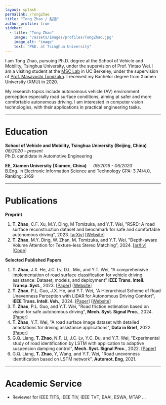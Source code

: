 ```yaml
---
layout: splash
permalink: /TongZhao
title: "Tong Zhao / 赵通"
author_profile: true
sidebar:
  - title: "Tong Zhao"
    image: "/assets/images/profiles/TongZhao.jpg"
    image_alt: "image"
    text: "PhD. at Tsinghua University"
---
```


I am Tong Zhao, pursuing Ph.D. degree at the School of Vehicle and Mobility, Tsinghua University, under the supervision of Prof. Yintao Wei. I am a visiting student at the [MSC Lab](https://msc.berkeley.edu/) in UC Berkeley, under the supervision of [Prof. Masayoshi Tomizuka]((https://me.berkeley.edu/people/masayoshi-tomizuka/)). I received my Bachelor degree from Xiamen University (XMU) in 2020. 

My research topics include autonomous vehicle (AV) environment perception especially road surface conditions, aiming at safer and more comfortable autonomous driving.
I am interested in computer vision technologies, with their applications in practical engineering tasks.

***

Education
======
**School of Vehicle and Mobility, Tsinghua University (Beijing, China)** &emsp; *08/2020 - present*  
Ph.D. candidate in Automotive Engineering

**EE, Xiamen University (Xiamen, China)**  &emsp;  *09/2016 - 06/2020*  
B.Eng. in Electronic Information Science and Technology
GPA: 3.74/4.0, Ranking: 2/69

***

Publications
======

**Preprint**
1. **T. Zhao**, C.F. Xu, M.Y. Ding, M Tomizuka, and Y.T. Wei, "RSRD: A road surface reconstruction dataset and benchmark for safe and comfortable autonomous driving", 2023. [[arXiv](https://arxiv.org/abs/2310.02262)] [[Website](https://thu-rsxd.com/rsrd/)]
2. **T. Zhao**, M.Y. Ding, W. Zhan, M. Tomizuka, and Y.T. Wei, "Depth-aware Volume Attention for Texture-less Stereo Matching", 2024. [[arXiv](https://arxiv.org/abs/2402.08931)] [[Code](https://github.com/ztsrxh/DVANet)]

**Selected Published Papers**
1. **T. Zhao**, J.X. He, J.C. Lv, D.L. Min, and Y.T. Wei, "A comprehensive implementation of road surface classification for vehicle driving assistance: Dataset, models, and deployment" **IEEE Trans. Intell. Transp. Syst.**, 2023. [[Paper](https://doi.org/10.1109/TITS.2023.3264588)] [[Website](https://thu-rsxd.com/rscd/)]
2. **T. Zhao**, P.L. Guo, J.X. He, and Y.T. Wei, "A Hierarchical Scheme of Road Unevenness Perception with LiDAR for Autonomous Driving Comfort", **IEEE Trans. Intell. Veh.**, 2024. [[Paper](https://doi.org/10.1109/TIV.2023.3337236)] [[Website](https://thu-rsxd.com/rsrd_segmentation/)]
3. **T. Zhao**, P.L. Guo, and Y.T. Wei, "Road friction estimation based on vision for safe autonomous driving", **Mech. Syst. Signal Proc.**, 2024. [[Paper](https://doi.org/10.1016/j.ymssp.2023.111019)]
4. **T. Zhao**, Y.T. Wei, "A road surface image dataset with detailed annotations for driving assistance applications", **Data in Brief**, 2022. [[Paper](https://doi.org/10.1016/j.dib.2022.108483)]
5. G.Q. Liang, **T. Zhao**, N.F. Li, J.C. Lv, Y.C. Du, and Y.T. Wei, "Experimental study of road identification by LSTM with application to adaptive suspension damping control", **Mech. Syst. Signal Proc.**, 2022. [[Paper](https://doi.org/10.1016/j.ymssp.2022.109197)]
6. G.Q. Liang, **T. Zhao**, Y, Wang, and Y.T. Wei, "Road unevenness identification based on LSTM network", **Automot. Eng**, 2021.


***

Academic Service
======

* Reviewer for IEEE TITS, IEEE TIV, IEEE TVT, EAAI, ESWA, MTAP ...

